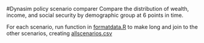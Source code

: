 #Dynasim policy scenario comparer
Compare the distribution of wealth, income, and social security by demographic group at 6 points in time.

For each scenario, run function in [formatdata.R](scripts/formatdata.R) to make long and join to the other scenarios, creating [allscenarios.csv](data/allscenarios.csv)